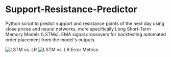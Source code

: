 # Support-Resistance-Predictor
 Python script to predict support and resistance points of the next day using close prices and neural networks, more specifically Long Short-Term Memory Models (LSTMs). EMA signal crossovers for backtesting automated order placement from the model's outputs.

![LSTM vs. LR](https://github.com/ayodeji-0/Support-Resistance-Predictor/blob/main/LSTM%20v.%20LR%20-%20Trial%201.png)
![LSTM vs. LR Error Metrics](https://github.com/ayodeji-0/Support-Resistance-Predictor/blob/main/LSTM%20v.%20LR%20-%20Trial%201%20Error%20Metrics.png)
